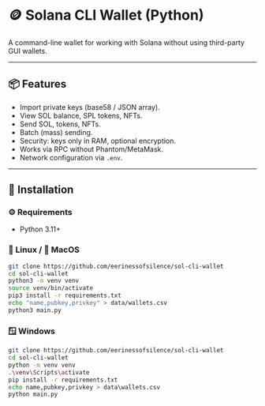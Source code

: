 # 🪙 Solana CLI Wallet (Python)

A command-line wallet for working with Solana without using third-party GUI wallets.

---

## 📦 Features

- Import private keys (base58 / JSON array).
- View SOL balance, SPL tokens, NFTs.
- Send SOL, tokens, NFTs.
- Batch (mass) sending.
- Security: keys only in RAM, optional encryption.
- Works via RPC without Phantom/MetaMask.
- Network configuration via `.env`.

---

## 🔧 Installation

### ⚙️ Requirements

- Python 3.11+

### 🐧 Linux / 🍎 MacOS

```bash
git clone https://github.com/eerinessofsilence/sol-cli-wallet
cd sol-cli-wallet
python3 -m venv venv
source venv/bin/activate
pip3 install -r requirements.txt
echo "name,pubkey,privkey" > data/wallets.csv
python3 main.py
```

### 🪟 Windows

```bash
git clone https://github.com/eerinessofsilence/sol-cli-wallet
cd sol-cli-wallet
python -m venv venv
.\venv\Scripts\activate
pip install -r requirements.txt
echo name,pubkey,privkey > data\wallets.csv
python main.py
```
